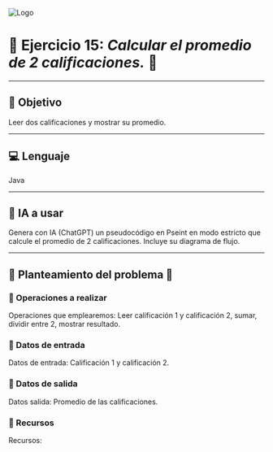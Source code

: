![Logo](https://msc-itorizaba.mx/wp-content/uploads/2019/09/logomsc.png)

# 🦉 Ejercicio 15: *Calcular el promedio de 2 calificaciones.* 🦉

---

## 🎯 Objetivo
Leer dos calificaciones y mostrar su promedio.

---

## 💻 Lenguaje
Java

---

## 🤖 IA a usar
Genera con IA (ChatGPT) un pseudocódigo en Pseint en modo estricto que calcule el promedio de 2 calificaciones. Incluye su diagrama de flujo.

---

## 📄 Planteamiento del problema 📄

### 🔹 Operaciones a realizar
Operaciones que emplearemos: Leer calificación 1 y calificación 2, sumar, dividir entre 2, mostrar resultado.

### 🔹 Datos de entrada
Datos de entrada: Calificación 1 y calificación 2.

### 🔹 Datos de salida
Datos salida: Promedio de las calificaciones.

### 🔹 Recursos
Recursos:
